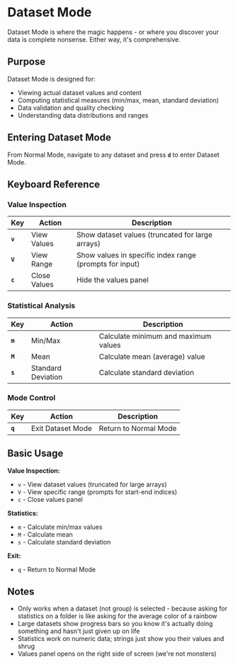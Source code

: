# Dataset Mode

Dataset Mode is where the magic happens - or where you discover your data is complete nonsense. Either way, it's comprehensive.

## Purpose

Dataset Mode is designed for:
- Viewing actual dataset values and content
- Computing statistical measures (min/max, mean, standard deviation)
- Data validation and quality checking
- Understanding data distributions and ranges

## Entering Dataset Mode

From Normal Mode, navigate to any dataset and press **`d`** to enter Dataset Mode.

## Keyboard Reference

### Value Inspection

| Key | Action | Description |
|-----|--------|-------------|
| **`v`** | View Values | Show dataset values (truncated for large arrays) |
| **`V`** | View Range | Show values in specific index range (prompts for input) |
| **`c`** | Close Values | Hide the values panel |

### Statistical Analysis

| Key | Action | Description |
|-----|--------|-------------|
| **`m`** | Min/Max | Calculate minimum and maximum values |
| **`M`** | Mean | Calculate mean (average) value |
| **`s`** | Standard Deviation | Calculate standard deviation |

### Mode Control

| Key | Action | Description |
|-----|--------|-------------|
| **`q`** | Exit Dataset Mode | Return to Normal Mode |

## Basic Usage

**Value Inspection:**
- `v` - View dataset values (truncated for large arrays)
- `V` - View specific range (prompts for start-end indices)
- `c` - Close values panel

**Statistics:**
- `m` - Calculate min/max values
- `M` - Calculate mean
- `s` - Calculate standard deviation

**Exit:**
- `q` - Return to Normal Mode

## Notes

- Only works when a dataset (not group) is selected - because asking for statistics on a folder is like asking for the average color of a rainbow
- Large datasets show progress bars so you know it's actually doing something and hasn't just given up on life
- Statistics work on numeric data; strings just show you their values and shrug
- Values panel opens on the right side of screen (we're not monsters)